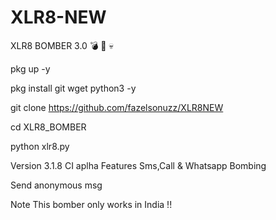 # XLR8-NEW
XLR8 BOMBER 3.0 
💣 📱 💀

pkg up -y

pkg install git wget python3 -y

git clone https://github.com/fazelsonuzz/XLR8NEW

cd XLR8_BOMBER

python xlr8.py




Version
3.1.8 CI aplha
Features
Sms,Call & Whatsapp Bombing

Send anonymous msg

Note
This bomber only works in India !!
